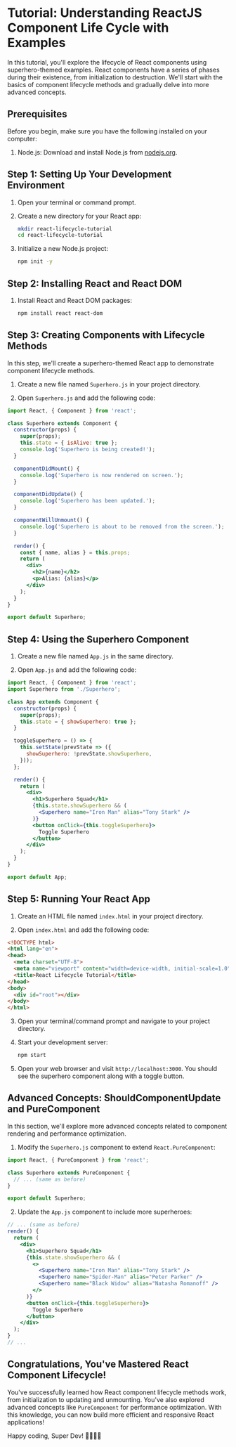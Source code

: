 # Tutorial: Understanding ReactJS Component Life Cycle with Examples

In this tutorial, you'll explore the lifecycle of React components using superhero-themed examples. React components have a series of phases during their existence, from initialization to destruction. We'll start with the basics of component lifecycle methods and gradually delve into more advanced concepts.

## Prerequisites

Before you begin, make sure you have the following installed on your computer:

1. Node.js: Download and install Node.js from [nodejs.org](https://nodejs.org/).

## Step 1: Setting Up Your Development Environment

1. Open your terminal or command prompt.

2. Create a new directory for your React app:

   ```bash
   mkdir react-lifecycle-tutorial
   cd react-lifecycle-tutorial
   ```

3. Initialize a new Node.js project:

   ```bash
   npm init -y
   ```

## Step 2: Installing React and React DOM

1. Install React and React DOM packages:

   ```bash
   npm install react react-dom
   ```

## Step 3: Creating Components with Lifecycle Methods

In this step, we'll create a superhero-themed React app to demonstrate component lifecycle methods.

1. Create a new file named `Superhero.js` in your project directory.

2. Open `Superhero.js` and add the following code:

```jsx
import React, { Component } from 'react';

class Superhero extends Component {
  constructor(props) {
    super(props);
    this.state = { isAlive: true };
    console.log('Superhero is being created!');
  }

  componentDidMount() {
    console.log('Superhero is now rendered on screen.');
  }

  componentDidUpdate() {
    console.log('Superhero has been updated.');
  }

  componentWillUnmount() {
    console.log('Superhero is about to be removed from the screen.');
  }

  render() {
    const { name, alias } = this.props;
    return (
      <div>
        <h2>{name}</h2>
        <p>Alias: {alias}</p>
      </div>
    );
  }
}

export default Superhero;
```

## Step 4: Using the Superhero Component

1. Create a new file named `App.js` in the same directory.

2. Open `App.js` and add the following code:

```jsx
import React, { Component } from 'react';
import Superhero from './Superhero';

class App extends Component {
  constructor(props) {
    super(props);
    this.state = { showSuperhero: true };
  }

  toggleSuperhero = () => {
    this.setState(prevState => ({
      showSuperhero: !prevState.showSuperhero,
    }));
  };

  render() {
    return (
      <div>
        <h1>Superhero Squad</h1>
        {this.state.showSuperhero && (
          <Superhero name="Iron Man" alias="Tony Stark" />
        )}
        <button onClick={this.toggleSuperhero}>
          Toggle Superhero
        </button>
      </div>
    );
  }
}

export default App;
```

## Step 5: Running Your React App

1. Create an HTML file named `index.html` in your project directory.

2. Open `index.html` and add the following code:

```html
<!DOCTYPE html>
<html lang="en">
<head>
  <meta charset="UTF-8">
  <meta name="viewport" content="width=device-width, initial-scale=1.0">
  <title>React Lifecycle Tutorial</title>
</head>
<body>
  <div id="root"></div>
</body>
</html>
```

3. Open your terminal/command prompt and navigate to your project directory.

4. Start your development server:

   ```bash
   npm start
   ```

5. Open your web browser and visit `http://localhost:3000`. You should see the superhero component along with a toggle button.

## Advanced Concepts: ShouldComponentUpdate and PureComponent

In this section, we'll explore more advanced concepts related to component rendering and performance optimization.

1. Modify the `Superhero.js` component to extend `React.PureComponent`:

```jsx
import React, { PureComponent } from 'react';

class Superhero extends PureComponent {
  // ... (same as before)
}

export default Superhero;
```

2. Update the `App.js` component to include more superheroes:

```jsx
// ... (same as before)
render() {
  return (
    <div>
      <h1>Superhero Squad</h1>
      {this.state.showSuperhero && (
        <>
          <Superhero name="Iron Man" alias="Tony Stark" />
          <Superhero name="Spider-Man" alias="Peter Parker" />
          <Superhero name="Black Widow" alias="Natasha Romanoff" />
        </>
      )}
      <button onClick={this.toggleSuperhero}>
        Toggle Superhero
      </button>
    </div>
  );
}
// ...
```

## Congratulations, You've Mastered React Component Lifecycle!

You've successfully learned how React component lifecycle methods work, from initialization to updating and unmounting. You've also explored advanced concepts like `PureComponent` for performance optimization. With this knowledge, you can now build more efficient and responsive React applications!

Happy coding, Super Dev! 🦸‍♂️🦸‍♀️